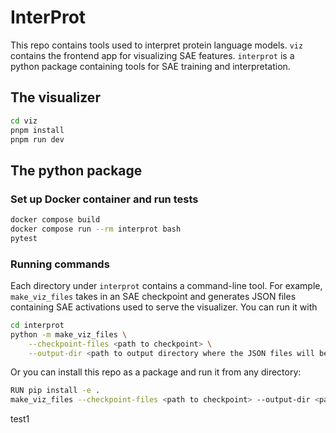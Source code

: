 # InterProt

This repo contains tools used to interpret protein language models. `viz` contains the frontend app for visualizing SAE features. `interprot` is a python package containing tools for SAE training and interpretation.

## The visualizer

```bash
cd viz
pnpm install
pnpm run dev
```

## The python package

### Set up Docker container and run tests

```bash
docker compose build
docker compose run --rm interprot bash
pytest
```

### Running commands

Each directory under `interprot` contains a command-line tool. For example, `make_viz_files` takes in an SAE checkpoint and generates JSON files containing SAE activations used to serve the visualizer. You can run it with

```bash
cd interprot
python -m make_viz_files \
    --checkpoint-files <path to checkpoint> \
    --output-dir <path to output directory where the JSON files will be saved>
```

Or you can install this repo as a package and run it from any directory:

```bash
RUN pip install -e .
make_viz_files --checkpoint-files <path to checkpoint> --output-dir <path to output>
```

test1
